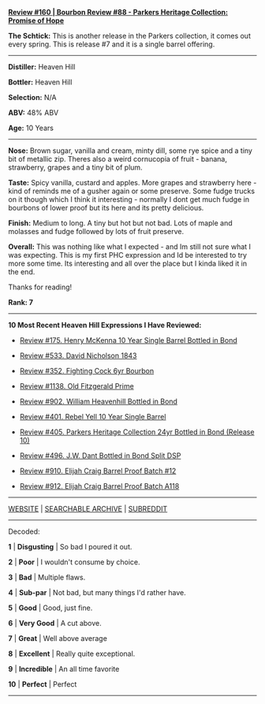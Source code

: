 
[**Review #160 | Bourbon Review #88 - Parkers Heritage Collection: Promise of Hope**]( https://t8ke.review/review-160-parkers-heritage-collection-7-promise-of-hope/)

**The Schtick:** This is another release in the Parkers collection, it comes out every spring. This is release #7 and it is a single barrel offering.

-----

**Distiller:** Heaven Hill

**Bottler:** Heaven Hill

**Selection:** N/A

**ABV:**  48% ABV

**Age:** 10 Years 

-----

**Nose:**  Brown sugar, vanilla and cream, minty dill, some rye spice and a tiny bit of metallic zip. Theres also a weird cornucopia of fruit - banana, strawberry, grapes and a tiny bit of plum. 

**Taste:** Spicy vanilla, custard and apples. More grapes and strawberry here - kind of reminds me of a gusher again or some preserve. Some fudge trucks on it though which I think it interesting - normally I dont get much fudge in bourbons of lower proof but its here and its pretty delicious.  

**Finish:**  Medium to long. A tiny but hot but not bad. Lots of maple and molasses and fudge followed by lots of fruit preserve. 

**Overall:** This was nothing like what I expected - and Im still not sure what I was expecting. This is my first PHC expression and Id be interested to try more some time. Its interesting and all over the place but I kinda liked it in the end. 

Thanks for reading!

**Rank: 7**

----- 

**10 Most Recent Heaven Hill Expressions I Have Reviewed:** 

- [Review #175. Henry McKenna 10 Year Single Barrel Bottled in Bond]( https://t8ke.review/review-175-henry-mckenna-10yr-bottled-in-bond-re-review/) 

- [Review #533. David Nicholson 1843]( https://t8ke.review/review-533-david-nicholson-1843/) 

- [Review #352. Fighting Cock 6yr Bourbon]( https://t8ke.review/review-352-fighting-cock-6yr/) 

- [Review #1138. Old Fitzgerald Prime]( https://t8ke.review/review-1138-old-fitzgerald-prime/) 

- [Review #902. William Heavenhill Bottled in Bond]( https://t8ke.review/review-902-william-heavenhill-bottled-in-bond/) 

- [Review #401. Rebel Yell 10 Year Single Barrel]( https://t8ke.review/review-401-rebel-yell-single-barrel-10yr/) 

- [Review #405. Parkers Heritage Collection 24yr Bottled in Bond (Release 10)]( https://t8ke.review/review-405-parkers-heritage-collection-10-24yr-bottled-in-bond/) 

- [Review #496. J.W. Dant Bottled in Bond Split DSP]( https://t8ke.review/review-496-jw-dant-split-dsp-131/) 

- [Review #910. Elijah Craig Barrel Proof Batch #12]( https://t8ke.review/review-910-elijah-craig-barrel-proof-batch-12/) 

- [Review #912. Elijah Craig Barrel Proof Batch A118]( https://t8ke.review/review-912-elijah-craig-barrel-proof-batch-a118/) 

-----

[WEBSITE](https://t8ke.review) | [SEARCHABLE ARCHIVE](https://t8ke.review/review-archive/) | [SUBREDDIT](https://reddit.com/r/t8kereviews)

-----

Decoded:

**1** | **Disgusting** | So bad I poured it out.

**2** | **Poor** | I wouldn't consume by choice.

**3** | **Bad** | Multiple flaws.

**4** | **Sub-par** | Not bad, but many things I'd rather have.

**5** | **Good** | Good, just fine.

**6** | **Very Good** | A cut above.

**7** | **Great** | Well above average

**8** | **Excellent** | Really quite exceptional.

**9** | **Incredible** | An all time favorite

**10** | **Perfect** | Perfect

----

